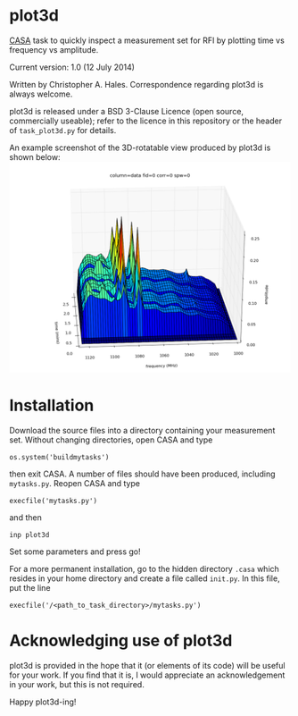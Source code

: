 plot3d
======

[CASA](http://casa.nrao.edu/) task to quickly inspect a measurement set for RFI by plotting time vs frequency vs amplitude.

Current version: 1.0 (12 July 2014)

Written by Christopher A. Hales. Correspondence regarding plot3d is always welcome.

plot3d is released under a BSD 3-Clause Licence (open source, commercially useable); refer to the licence in this repository or the header of ```task_plot3d.py``` for details.

An example screenshot of the 3D-rotatable view produced by plot3d is shown below:
![screenshot](./screenshot.png)

Installation
======

Download the source files into a directory containing your measurement set. Without changing directories, open CASA and type
```
os.system('buildmytasks')
```
then exit CASA. A number of files should have been produced, including ```mytasks.py```. Reopen CASA and type
```
execfile('mytasks.py')
```
and then
```
inp plot3d
```
Set some parameters and press go!

For a more permanent installation, go to the hidden directory ```.casa``` which resides in your home directory and create a file called ```init.py```. In this file, put the line
```
execfile('/<path_to_task_directory>/mytasks.py')
```

Acknowledging use of plot3d
======

plot3d is provided in the hope that it (or elements of its code) will be useful for your work. If you find that it is, I would appreciate an acknowledgement in your work, but this is not required.

Happy plot3d-ing!

